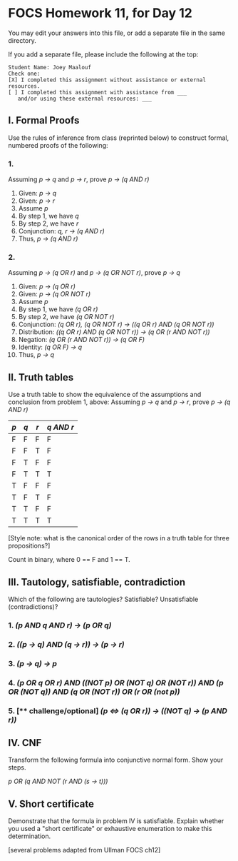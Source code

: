 # FOCS Homework 11, for Day 12

You may edit your answers into this file, or add a separate file in the same directory.

If you add a separate file, please include the following at the top:

```
Student Name: Joey Maalouf
Check one:
[X] I completed this assignment without assistance or external resources.
[ ] I completed this assignment with assistance from ___
   and/or using these external resources: ___
```

## I. Formal Proofs

Use the rules of inference from class (reprinted below) to construct formal, numbered proofs of the following:

### 1. 

Assuming _p -> q_ and _p -> r_, prove _p -> (q AND r)_

1. Given: _p -> q_
2. Given: _p -> r_
3. Assume _p_
4. By step 1, we have _q_
5. By step 2, we have _r_
6. Conjunction: _q, r -> (q AND r)_
7. Thus, _p -> (q AND r)_

### 2.

Assuming _p -> (q OR r)_ and _p -> (q OR NOT r)_, prove _p -> q_

1. Given: _p -> (q OR r)_
2. Given: _p -> (q OR NOT r)_
3. Assume _p_
4. By step 1, we have _(q OR r)_
5. By step 2, we have _(q OR NOT r)_
6. Conjunction: _(q OR r), (q OR NOT r) -> ((q OR r) AND (q OR NOT r))_
7. Distribution: _((q OR r) AND (q OR NOT r)) -> (q OR (r AND NOT r))_
8. Negation: _(q OR (r AND NOT r)) -> (q OR F)_
9. Identity: _(q OR F) -> q_
10. Thus, _p -> q_


## II. Truth tables

Use a truth table to show the equivalence of the assumptions and conclusion from problem 1, above:  Assuming _p -> q_ and _p -> r_, prove _p -> (q AND r)_

 _p_ | _q_ | _r_ | _q AND r_
-----|-----|-----|-----------
  F  |  F  |  F  |     F
  F  |  F  |  T  |     F
  F  |  T  |  F  |     F
  F  |  T  |  T  |     T
  T  |  F  |  F  |     F
  T  |  F  |  T  |     F
  T  |  T  |  F  |     F
  T  |  T  |  T  |     T

[Style note:  what is the canonical order of the rows in a truth table for three propositions?]

Count in binary, where 0 == F and 1 == T.


## III. Tautology, satisfiable, contradiction

Which of the following are tautologies?  Satisfiable?  Unsatisfiable (contradictions)?

### 1. _(p AND q AND r) -> (p OR q)_



### 2. _((p -> q) AND (q -> r)) -> (p -> r)_



### 3. _(p -> q) -> p_



### 4. _(p OR q OR r) AND ((NOT p) OR (NOT q) OR (NOT r)) AND (p OR (NOT q)) AND (q OR (NOT r)) OR (r OR (not p))_ 



### 5. [** challenge/optional] _(p <=> (q OR r)) -> ((NOT q) -> (p AND r))_



## IV. CNF

Transform the following formula into conjunctive normal form.  Show your steps.

_p OR (q AND NOT (r AND (s -> t)))_






## V. Short certificate

Demonstrate that the formula in problem IV is satisfiable.  Explain whether you used a  "short certificate" or exhaustive enumeration to make this determination.







[several problems adapted from Ullman FOCS ch12]
